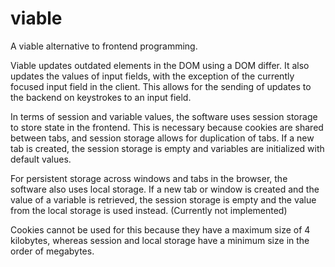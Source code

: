 # viable

A viable alternative to frontend programming.

Viable updates outdated elements in the DOM using a DOM differ. It also
updates the values of input fields, with the exception of the currently
focused input field in the client. This allows for the sending of updates
to the backend on keystrokes to an input field.

In terms of session and variable values, the software uses session storage
to store state in the frontend. This is necessary because cookies are shared
between tabs, and session storage allows for duplication of tabs. If a new
tab is created, the session storage is empty and variables are initialized
with default values.

For persistent storage across windows and tabs in the browser, the software
also uses local storage. If a new tab or window is created and the value
of a variable is retrieved, the session storage is empty and the value from
the local storage is used instead. (Currently not implemented)

Cookies cannot be used for this because they have a maximum size of 4
kilobytes, whereas session and local storage have a minimum size in the order
of megabytes.
